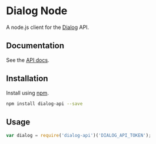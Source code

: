 # Dialog Node

A node.js client for the [Dialog](https://dialoganalytics.com) API.

## Documentation

See the [API docs](https://docs.dialoganalytics.com).

## Installation

Install using [npm](https://www.npmjs.com/).

```bash
npm install dialog-api --save
```

## Usage

```js
var dialog = require('dialog-api')('DIALOG_API_TOKEN');
```
